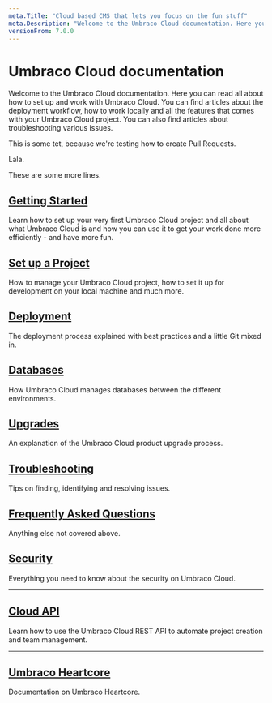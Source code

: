 ```yaml
---
meta.Title: "Cloud based CMS that lets you focus on the fun stuff"
meta.Description: "Welcome to the Umbraco Cloud documentation. Here you can read all about how to set up and work with Umbraco Cloud. You can find articles about the deployment workflow, how to work locally and all the features that comes with your Umbraco Cloud project. You can also find articles about troubleshooting various issues."
versionFrom: 7.0.0
---
```

# Umbraco Cloud documentation

Welcome to the Umbraco Cloud documentation. Here you can read all about how to set up and work with Umbraco Cloud. You can find articles about the deployment workflow, how to work locally and all the features that comes with your Umbraco Cloud project. You can also find articles about troubleshooting various issues.

This is some tet, because we're testing how to create Pull Requests.

Lala.

These are some more lines.

## [Getting Started](Getting-Started/)

Learn how to set up your very first Umbraco Cloud project and all about what Umbraco Cloud is and how you can use it to get your work done more efficiently - and have more fun.

## [Set up a Project](Set-Up/)

How to manage your Umbraco Cloud project, how to set it up for development on your local machine and much more.

## [Deployment](Deployment/)

The deployment process explained with best practices and a little Git mixed in.

## [Databases](Databases/)

How Umbraco Cloud manages databases between the different environments.

## [Upgrades](Upgrades/)

An explanation of the Umbraco Cloud product upgrade process.

## [Troubleshooting](Troubleshooting/)

Tips on finding, identifying and resolving issues.

## [Frequently Asked Questions](Frequently-Asked-Questions/)

Anything else not covered above.

## [Security](Security/)

Everything you need to know about the security on Umbraco Cloud.

---

## [Cloud API](Cloud-API/)

Learn how to use the Umbraco Cloud REST API to automate project creation and team management.

---

## [Umbraco Heartcore](../Umbraco-Heartcore/)

Documentation on Umbraco Heartcore.


